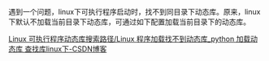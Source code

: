 遇到一个问题，linux下可执行程序启动时，找不到同目录下动态库。原来，linux下默认不加载当前目录下动态库，可通过如下配置加载当前目录下的动态库。

[Linux 可执行程序动态库搜索路径/Linux 程序加载找不到动态库\_python 加载动态库 查找库linux下-CSDN博客](https://blog.csdn.net/mayue_web/article/details/89405715)